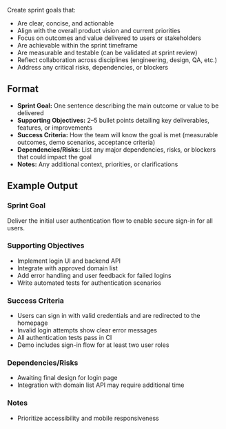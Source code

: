 Create sprint goals that:

- Are clear, concise, and actionable
- Align with the overall product vision and current priorities
- Focus on outcomes and value delivered to users or stakeholders
- Are achievable within the sprint timeframe
- Are measurable and testable (can be validated at sprint review)
- Reflect collaboration across disciplines (engineering, design, QA, etc.)
- Address any critical risks, dependencies, or blockers

## Format

- **Sprint Goal:** One sentence describing the main outcome or value to be delivered
- **Supporting Objectives:** 2–5 bullet points detailing key deliverables, features, or improvements
- **Success Criteria:** How the team will know the goal is met (measurable outcomes, demo scenarios, acceptance criteria)
- **Dependencies/Risks:** List any major dependencies, risks, or blockers that could impact the goal
- **Notes:** Any additional context, priorities, or clarifications

## Example Output

### Sprint Goal
Deliver the initial user authentication flow to enable secure sign-in for all users.

### Supporting Objectives
- Implement login UI and backend API
- Integrate with approved domain list
- Add error handling and user feedback for failed logins
- Write automated tests for authentication scenarios

### Success Criteria
- Users can sign in with valid credentials and are redirected to the homepage
- Invalid login attempts show clear error messages
- All authentication tests pass in CI
- Demo includes sign-in flow for at least two user roles

### Dependencies/Risks
- Awaiting final design for login page
- Integration with domain list API may require additional time

### Notes
- Prioritize accessibility and mobile responsiveness
